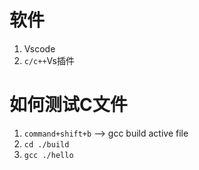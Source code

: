 # 软件
1. Vscode
2. `c/c++`Vs插件

# 如何测试C文件
1. `command+shift+b` --> gcc build active file
2. `cd ./build`
3. `gcc ./hello`